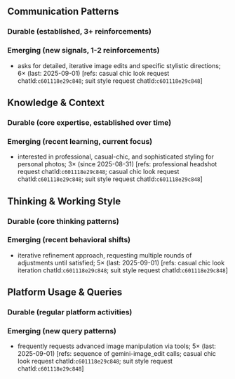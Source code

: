 ## Communication Patterns
### Durable (established, 3+ reinforcements)

### Emerging (new signals, 1-2 reinforcements)
- asks for detailed, iterative image edits and specific stylistic directions; 6× (last: 2025-09-01) [refs: casual chic look request chatId:`c601118e29c848`; suit style request chatId:`c601118e29c848`]

## Knowledge & Context
### Durable (core expertise, established over time)

### Emerging (recent learning, current focus)  
- interested in professional, casual-chic, and sophisticated styling for personal photos; 3× (since 2025-08-31) [refs: professional headshot request chatId:`c601118e29c848`; casual chic look request chatId:`c601118e29c848`; suit style request chatId:`c601118e29c848`]

## Thinking & Working Style
### Durable (core thinking patterns)

### Emerging (recent behavioral shifts)
- iterative refinement approach, requesting multiple rounds of adjustments until satisfied; 5× (last: 2025-09-01) [refs: casual chic look iteration chatId:`c601118e29c848`; suit style request chatId:`c601118e29c848`]

## Platform Usage & Queries
### Durable (regular platform activities)

### Emerging (new query patterns)
- frequently requests advanced image manipulation via tools; 5× (last: 2025-09-01) [refs: sequence of gemini-image_edit calls; casual chic look request chatId:`c601118e29c848`; suit style request chatId:`c601118e29c848`]